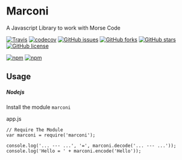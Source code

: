 # Marconi
A Javascript Library to work with Morse Code

[![Travis](https://img.shields.io/travis/adamisntdead/Marconi.svg?maxAge=2592000)](https://travis-ci.org/adamisntdead/Marconi)
[![codecov](https://codecov.io/gh/adamisntdead/Marconi/branch/master/graph/badge.svg)](https://codecov.io/gh/adamisntdead/Marconi)
[![GitHub issues](https://img.shields.io/github/issues/adamisntdead/Marconi.svg)](https://github.com/adamisntdead/Marconi/issues)
[![GitHub forks](https://img.shields.io/github/forks/adamisntdead/Marconi.svg)](https://github.com/adamisntdead/Marconi/network)
[![GitHub stars](https://img.shields.io/github/stars/adamisntdead/Marconi.svg)](https://github.com/adamisntdead/Marconi/stargazers)
[![GitHub license](https://img.shields.io/badge/license-MIT-blue.svg)](https://raw.githubusercontent.com/adamisntdead/Marconi/master/LICENSE)

[![npm](https://img.shields.io/npm/dt/marconi.svg?maxAge=2592000)]()
[![npm](https://img.shields.io/npm/v/marconi.svg?maxAge=2592000)]()

## Usage
##### Nodejs
Install the module `marconi`

app.js
```
// Require The Module
var marconi = require('marconi');

console.log('... --- ...', '=', marconi.decode('... --- ...'));
console.log('Hello = ' + marconi.encode('Hello'));
```
